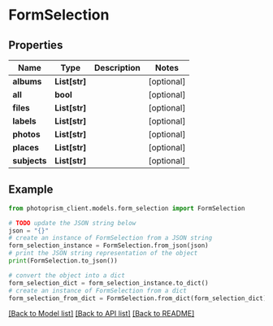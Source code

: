 # FormSelection


## Properties

Name | Type | Description | Notes
------------ | ------------- | ------------- | -------------
**albums** | **List[str]** |  | [optional]
**all** | **bool** |  | [optional]
**files** | **List[str]** |  | [optional]
**labels** | **List[str]** |  | [optional]
**photos** | **List[str]** |  | [optional]
**places** | **List[str]** |  | [optional]
**subjects** | **List[str]** |  | [optional]

## Example

```python
from photoprism_client.models.form_selection import FormSelection

# TODO update the JSON string below
json = "{}"
# create an instance of FormSelection from a JSON string
form_selection_instance = FormSelection.from_json(json)
# print the JSON string representation of the object
print(FormSelection.to_json())

# convert the object into a dict
form_selection_dict = form_selection_instance.to_dict()
# create an instance of FormSelection from a dict
form_selection_from_dict = FormSelection.from_dict(form_selection_dict)
```
[[Back to Model list]](../README.md#documentation-for-models) [[Back to API list]](../README.md#documentation-for-api-endpoints) [[Back to README]](../README.md)


